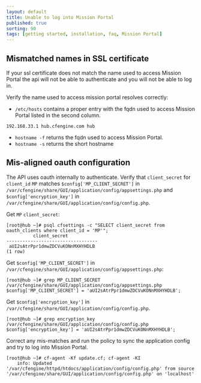 ```yaml
---
layout: default
title: Unable to log into Mission Portal
published: true
sorting: 90
tags: [getting started, installation, faq, Mission Portal]
---
```


## Mismatched names in SSL certificate

If your ssl certificate does not match the name used to access Mission Portal the api will not be able to authenticate and you will not be able to log in.

Verify the name used to access mission portal resolves correctly:

* `/etc/hosts` contains a proper entry with the fqdn used to access Mission
  Portal listed in the second column.

```
192.168.33.1 hub.cfengine.com hub
```

* `hostname -f` returns the fqdn used to access Mission Portal.
* `hostname -s` returns the short hostname

## Mis-aligned oauth configuration

The API uses oauth internally to authenticate. Verify that `client_secret` for
`client_id` `MP` matches `$config['MP_CLIENT_SECRET']` in
`/var/cfengine/share/GUI/application/config/appsettings.php` and
`$config['encryption_key']` in
`/var/cfengine/share/GUI/application/config/config.php`.

Get `MP` `client_secret`:

```console
[root@hub ~]# psql cfsettings -c "SELECT client_secret from oauth_clients where client_id = 'MP'";
          client_secret           
----------------------------------
 aUI2sAtrPpr1dmwZDCVuKONnMXHYHDLB
(1 row)
```

Get `$config['MP_CLIENT_SECRET']` in
`/var/cfengine/share/GUI/application/config/appsettings.php`:

```console
[root@hub ~]# grep MP_CLIENT_SECRET /var/cfengine/share/GUI/application/config/appsettings.php
$config['MP_CLIENT_SECRET'] = 'aUI2sAtrPpr1dmwZDCVuKONnMXHYHDLB';
```

Get `$config['encryption_key']` in
`/var/cfengine/share/GUI/application/config/config.php`.

```console
[root@hub ~]# grep encryption_key /var/cfengine/share/GUI/application/config/config.php
$config['encryption_key'] = 'aUI2sAtrPpr1dmwZDCVuKONnMXHYHDLB';
```

Correct any mis-matches and run the policy to sync the application config and
try to log into Mission Portal.

```console
[root@hub ~]# cf-agent -Kf update.cf; cf-agent -KI
    info: Updated '/var/cfengine/httpd/htdocs/application/config/config.php' from source '/var/cfengine/share/GUI/application/config/config.php' on 'localhost'
```

